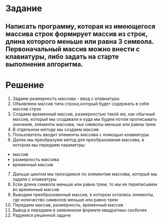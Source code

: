 # Задание

## Написать программу, которая из имеющегося массива строк формирует массив из строк, длина которого меньше или равна 3 символа. Первоначальный массив можно внести с клавиатуры, либо задать на старте выполнения алгоритма. 


# Решение
1. Задаем размерность массива - ввод с клавиатуры
2. Объявляем массив типа строка,который будет содержать в себе массив строк
3. Создаем временный массив, размерностью такой же, как обычный массив, который мы создавали и куда мы будем потом прописывать значения, элементы массива, чьи символы меньше или равны трем
4. В отдельном методе мы создаем массив 
5. Пользователь вводит элементы массива с помощью клавиатуры
6. Далее мы преобразуем метод для преобразования массива, в котором мы передаем параметры:
* массив
* размерность массива
* временный массив

7. Дальше циклом мы проходимся по элементам массива, который мы задали с клавиатуры
8. Если длина символа меньше или равна трем, то мы ее переписывем во временный массив
9. Выводим преобразованный массив, в котором остались элементы, где количество символов меньше или равно трем
10. Передаем массив, размерность, временный массив
11. Вывод в передаем в заявленном формате квадратных скобочек
12. Радуемся решенной задаче